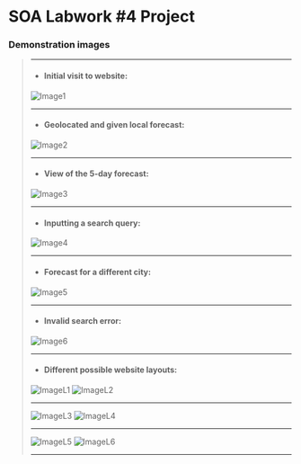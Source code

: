 # SOA Labwork #4 Project #

### Demonstration images ###
> ---------------------------------------------------------------------------------------------------
> - #### Initial visit to website: ####
> ![Image1](https://github.com/Nimcot/soa-lw4/assets/119524131/52f00fc3-f793-44f2-b0ab-54116650cf92)
>
> ---------------------------------------------------------------------------------------------------
> - #### Geolocated and given local forecast: ####
> ![Image2](https://github.com/Nimcot/soa-lw4/assets/119524131/2681fbc0-95ad-4fbf-a268-ef465eebe0ee)
>
> ---------------------------------------------------------------------------------------------------
> - #### View of the 5-day forecast: ####
> ![Image3](https://github.com/Nimcot/soa-lw4/assets/119524131/1151ffd5-130a-498a-9663-8b373b20c689)
>
> ---------------------------------------------------------------------------------------------------
> - #### Inputting a search query: ####
> ![Image4](https://github.com/Nimcot/soa-lw4/assets/119524131/5a1eae31-8a4a-41f4-99b5-f5b32687dea5)
>
> ---------------------------------------------------------------------------------------------------
> - #### Forecast for a different city: ####
> ![Image5](https://github.com/Nimcot/soa-lw4/assets/119524131/dbec6fb8-ce0a-4026-a4fc-23906dc2b854)
>
> ---------------------------------------------------------------------------------------------------
> - #### Invalid search error: ####
> ![Image6](https://github.com/Nimcot/soa-lw4/assets/119524131/7b130ecc-f6d0-4709-8c1f-b0e76ce73714)
>
> ---------------------------------------------------------------------------------------------------
> - #### Different possible website layouts: ####
> ![ImageL1](https://github.com/Nimcot/soa-lw4/assets/119524131/f97b3492-0bef-4df1-bcc4-5ae0d863f360)
> ![ImageL2](https://github.com/Nimcot/soa-lw4/assets/119524131/615b18de-56e0-4d25-bdc5-e39b98d40a95)
> 
> ---------------------------------------------------------------------------------------------------
> ![ImageL3](https://github.com/Nimcot/soa-lw4/assets/119524131/7be74c81-0e2a-48da-b63f-513a80a550ca)
> ![ImageL4](https://github.com/Nimcot/soa-lw4/assets/119524131/a13ea2f4-babb-4efe-9909-10d944c0ac29)
> 
> ---------------------------------------------------------------------------------------------------
> ![ImageL5](https://github.com/Nimcot/soa-lw4/assets/119524131/9835e904-ee5a-4677-a138-f54c36031d9a)
> ![ImageL6](https://github.com/Nimcot/soa-lw4/assets/119524131/6799ea65-c8cc-4944-bd46-ce03baec5cc7)
>
> ---------------------------------------------------------------------------------------------------
